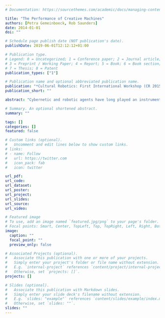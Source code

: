 ```yaml
---
# Documentation: https://sourcethemes.com/academic/docs/managing-content/

title: "The Performance of Creative Machines"
authors: [Petra Gemeinboeck, Rob Saunders]
date: 2014-01-01
doi: ""

# Schedule page publish date (NOT publication's date).
publishDate: 2019-06-01T12:12:12+01:00

# Publication type.
# Legend: 0 = Uncategorized; 1 = Conference paper; 2 = Journal article;
# 3 = Preprint / Working Paper; 4 = Report; 5 = Book; 6 = Book section;
# 7 = Thesis; 8 = Patent
publication_types: ["1"]

# Publication name and optional abbreviated publication name.
publication: "*Cultural Robotics: First International Workshop (CR 2015)*, IEEE RO-MAN 2015, Kobe, Japan, August 31, 2015"
publication_short: ""

abstract: "Cybernetic and robotic agents have long played an instrumental role in the production of ‘machine creativity’ as a cultural discourse. This paper traces the cultural legacy of the performance of automata and discusses historical and contemporary works to explore machine creativity as a cultural, bodily practice. Creative machines are explored as performers, capable to expand the script they are given by their human creator and skillful in bidding for the audience’s attention."

# Summary. An optional shortened abstract.
summary: ""

tags: []
categories: []
featured: false

# Custom links (optional).
#   Uncomment and edit lines below to show custom links.
# links:
# - name: Follow
#   url: https://twitter.com
#   icon_pack: fab
#   icon: twitter

url_pdf:
url_code:
url_dataset:
url_poster:
url_project:
url_slides:
url_source:
url_video:

# Featured image
# To use, add an image named `featured.jpg/png` to your page's folder. 
# Focal points: Smart, Center, TopLeft, Top, TopRight, Left, Right, BottomLeft, Bottom, BottomRight.
image:
  caption: ""
  focal_point: ""
  preview_only: false

# Associated Projects (optional).
#   Associate this publication with one or more of your projects.
#   Simply enter your project's folder or file name without extension.
#   E.g. `internal-project` references `content/project/internal-project/index.md`.
#   Otherwise, set `projects: []`.
projects: []

# Slides (optional).
#   Associate this publication with Markdown slides.
#   Simply enter your slide deck's filename without extension.
#   E.g. `slides: "example"` references `content/slides/example/index.md`.
#   Otherwise, set `slides: ""`.
slides: ""
---
```

